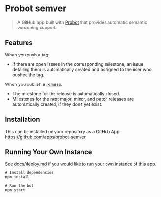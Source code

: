 # Probot semver

> A GitHub app built with [Probot](https://github.com/probot/probot) that provides automatic semantic versioning support.

## Features

When you push a tag:

* If there are open issues in the corresponding milestone, an issue detailing them is automatically created and assigned to the user who pushed the tag.

When you publish a [release](https://help.github.com/articles/creating-releases/):

* The milestone for the release is automatically closed.
* Milestones for the next major, minor, and patch releases are automatically created, if they don't yet exist.

## Installation

This can be installed on your repository as a GitHub App: https://github.com/apps/probot-semver

## Running Your Own Instance

See [docs/deploy.md](docs/deploy.md) if you would like to run your own instance of this app.

```
# Install dependencies
npm install

# Run the bot
npm start
```
